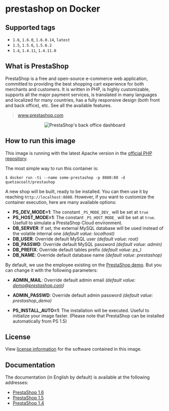 # prestashop on Docker

## Supported tags

* `1.6`, `1.6.0`, `1.6.0.14`, `latest`
* `1.5`, `1.5.6`, `1.5.6.2`
* `1.4`, `1.4.11`, `1.4.11.0`

## What is PrestaShop

PrestaShop is a free and open-source e-commerce web application, committed to providing the best shopping cart experience for both merchants and customers. It is written in PHP, is highly customizable, supports all the major payment services, is translated in many languages and localized for many countries, has a fully responsive design (both front and back office), etc. See all the available features.

> www.prestashop.com

<p align="center">
  <img src="http://www.prestashop.com/images/banners/general/ps16-screenshot-github.png" alt="PrestaShop's back office dashboard"/>
</p>

## How to run this image

This image is running with the latest Apache version in the [official PHP repository](https://registry.hub.docker.com/_/php/).

The most simple way to run this container is:
```
$ docker run -ti --name some-prestashop -p 8080:80 -d quetzacoalt/prestashop
```

A new shop will be built, ready to be installed. You can then use it by reaching `http://localhost:8080`.
However, if you want to customize the container execution, here are many available options:
* **PS_DEV_MODE=1**: The constant `_PS_MODE_DEV_` will be set at `true`
* **PS_HOST_MODE=1**: The constant `_PS_HOST_MODE_` will be set at `true`. Usefull to simulate a PrestaShop Cloud environment.
* **DB_SERVER**: If set, the external MySQL database will be used instead of the volatile internal one *(default value: localhost)*
* **DB_USER**: Override default MySQL user *(default value: root)*
* **DB_PASSWD**: Override default MySQL password *(default value: admin)*
* **DB_PREFIX**: Override default tables prefix *(default value: ps_)*
* **DB_NAME**: Override default database name *(default value: prestashop)*

By default, we use the employee existing on the [PrestaShop demo](http://demo.prestashop.com). But you can change it with the following parameters:
* **ADMIN_MAIL**: Override default admin email *(default value: demo@prestashop.com)*
* **ADMIN_PASSWD**: Override default admin password *(default value: prestashop_demo)*

* **PS_INSTALL_AUTO=1**: The installation will be executed. Useful to initialize your image faster. (Please note that PrestaShop can be installed automatically from PS 1.5)

## License

View [license information](https://www.prestashop.com/en/osl-license) for the software contained in this image.

## Documentation

The documentation (in English by default) is available at the following addresses:
* [PrestaShop 1.6](http://doc.prestashop.com/display/PS16)
* [PrestaShop 1.5](http://doc.prestashop.com/display/PS15)
* [PrestaShop 1.4](http://doc.prestashop.com/display/PS14)
